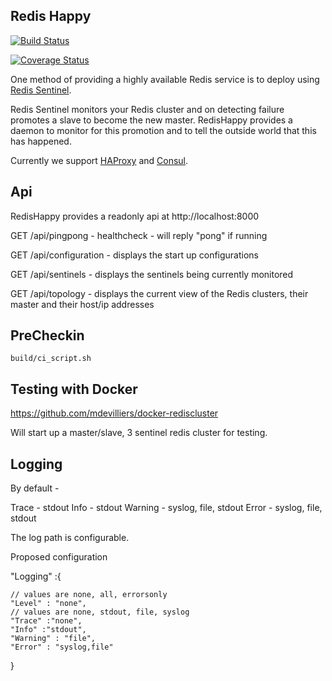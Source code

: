 Redis Happy
-----------

[![Build Status](https://travis-ci.org/mdevilliers/redishappy.svg?branch=master)](https://travis-ci.org/mdevilliers/redishappy)

[![Coverage Status](https://coveralls.io/repos/mdevilliers/redishappy/badge.png)](https://coveralls.io/r/mdevilliers/redishappy)

One method of providing a highly available Redis service is to deploy using [Redis Sentinel](http://redis.io/topics/sentinel).

Redis Sentinel monitors your Redis cluster and on detecting failure promotes a slave to become the new master. RedisHappy provides a daemon to monitor for this promotion and to tell the outside world that this has happened.

Currently we support [HAProxy](http://www.haproxy.org/) and [Consul](https://www.consul.io/).

Api
---

RedisHappy provides a readonly api at http://localhost:8000

GET /api/pingpong - healthcheck - will reply "pong" if running

GET /api/configuration - displays the start up configurations

GET /api/sentinels - displays the sentinels being currently monitored

GET /api/topology - displays the current view of the Redis clusters, their master and their host/ip addresses


PreCheckin
----------

```
build/ci_script.sh

```

Testing with Docker
-------------------

https://github.com/mdevilliers/docker-rediscluster

Will start up a master/slave, 3 sentinel redis cluster for testing.

Logging
-------

By default -

Trace - stdout
Info - stdout
Warning - syslog, file, stdout
Error - syslog, file, stdout

The log path is configurable.


Proposed configuration

  "Logging" :{

  	// values are none, all, errorsonly
  	"Level" : "none",
  	// values are none, stdout, file, syslog
  	"Trace" :"none",
	"Info" :"stdout",
	"Warning" : "file",
	"Error" : "syslog,file"
  }